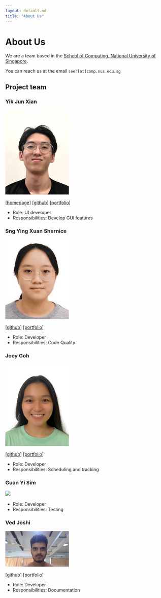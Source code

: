 ```yaml
---
layout: default.md
title: "About Us"
---
```


# About Us

We are a team based in the [School of Computing, National University of Singapore](http://www.comp.nus.edu.sg).

You can reach us at the email `seer[at]comp.nus.edu.sg`

## Project team

### Yik Jun Xian

<img src="images/yikjunxian.png" width="200px">

[[homepage](http://www.comp.nus.edu.sg/~damithch)]
[[github](https://yikjunxian.com/johndoe)]
[[portfolio](team/johndoe.md)]

* Role: UI developer
* Responsibilities: Develop GUI features

### Sng Ying Xuan Shernice

<img src="images/shernicesng.png" width="200px">

[[github](http://github.com/shernicesng)] 
[[portfolio](team/johndoe.md)]

* Role: Developer
* Responsibilities: Code Quality

### Joey Goh

<img src="images/jowhee3011.png" width="200px">

[[github](http://github.com/jowhee3011)]
[[portfolio](team/johndoe.md)]

* Role: Developer
* Responsibilities: Scheduling and tracking

### Guan Yi Sim

<img src="images/droas590.png" width="200px">

* Role: Developer
* Responsibilities: Testing

### Ved Joshi

<img src="images/vedjoshi.png" width="200px">

[[github](http://github.com/vedjoshi)]
[[portfolio](team/johndoe.md)]

* Role: Developer
* Responsibilities: Documentation
